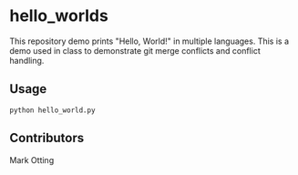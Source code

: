 # hello_worlds
This repository demo prints "Hello, World!" in multiple languages. This is a demo used in class to demonstrate git merge conflicts and conflict handling. 

## Usage
```
python hello_world.py
```

## Contributors
Mark Otting

